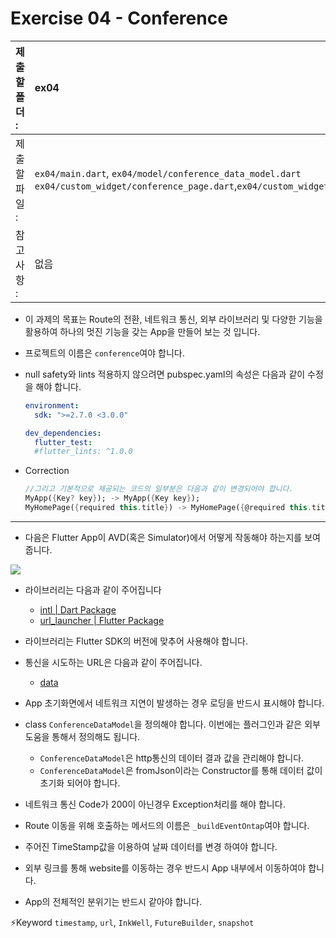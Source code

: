 # Exercise 04 - Conference

| 제출할 폴더 : | ex04                                                         |
| :------------ | :----------------------------------------------------------- |
| 제출할 파일 : | `ex04/main.dart`, `ex04/model/conference_data_model.dart`<br />`ex04/custom_widget/conference_page.dart`,`ex04/custom_widget/details_page.dart` |
| 참고사항 :    | 없음                                                         |

- 이 과제의 목표는 Route의 전환, 네트워크 통신, 외부 라이브러리 및 다양한 기능을 활용하여 하나의 멋진 기능을 갖는 App을 만들어 보는 것 입니다.

- 프로젝트의 이름은 `conference`여야 합니다.

- null safety와 lints 적용하지 않으려면 pubspec.yaml의 속성은 다음과 같이 수정을 해야 합니다.

  ```yaml
  environment:
    sdk: ">=2.7.0 <3.0.0"
  
  dev_dependencies:
    flutter_test:
  	#flutter_lints: ^1.0.0
  ```

- Correction

  ```dart
  //그리고 기본적으로 제공되는 코드의 일부분은 다음과 같이 변경되어야 합니다.
  MyApp({Key? key}); -> MyApp({Key key});
  MyHomePage({required this.title}) -> MyHomePage({@required this.title})
  ```

---

- 다음은 Flutter App이 AVD(혹은 Simulator)에서 어떻게 작동해야 하는지를 보여줍니다.

<img  align="center" src="../../.src/day03_ex04_00.gif">  


  - 라이브러리는 다음과 같이 주어집니다
    - [intl | Dart Package](https://pub.dev/packages/intl)
    - [url_launcher | Flutter Package](https://pub.dev/packages/url_launcher)
    
- 라이브러리는 Flutter SDK의 버전에 맞추어 사용해야 합니다.

- 통신을 시도하는 URL은 다음과 같이 주어집니다.
  - [data](https://raw.githubusercontent.com/junsuk5/mock_json/main/conferences.json)
  
- App 초기화면에서 네트워크 지연이 발생하는 경우 로딩을 반드시 표시해야 합니다.
  
- class `ConferenceDataModel`을 정의해야 합니다. 이번에는 플러그인과 같은 외부 도움을 통해서 정의해도 됩니다.
  - `ConferenceDataModel`은 http통신의 데이터 결과 값을 관리해야 합니다.
  - `ConferenceDataModel`은 fromJson이라는 Constructor를 통해 데이터 값이 초기화 되어야 합니다.

- 네트워크 통신 Code가 200이 아닌경우 Exception처리를 해야 합니다.

- Route 이동을 위해 호출하는 메서드의 이름은 `_buildEventOntap`여야 합니다.

- 주어진 TimeStamp값을 이용하여 날짜 데이터를 변경 하여야 합니다.

- 외부 링크를 통해 website를 이동하는 경우 반드시 App 내부에서 이동하여야 합니다.

- App의 전체적인 분위기는 반드시 같아야 합니다.

⚡️Keyword
`timestamp`, `url`, `InkWell`, `FutureBuilder`, `snapshot`
